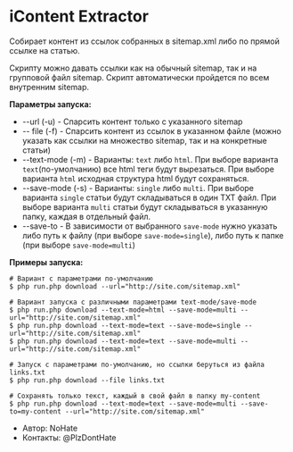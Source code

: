 # iContent Extractor

Собирает контент из ссылок собранных в sitemap.xml либо по прямой ссылке на статью.

Скрипту можно давать ссылки как на обычный sitemap, так и на групповой файл sitemap.
Скрипт автоматически пройдется по всем внутренним sitemap.

**Параметры запуска:**
- --url (-u) - Спарсить контент только с указанного sitemap
- -- file (-f) - Спарсить контент из ссылок в указанном файле (можно указать как ссылки на множество sitemap, так и на конкретные статьи)
- --text-mode (-m) - Варианты: `text` либо `html`. При выборе варианта `text`(по-умолчанию) все html теги будут вырезаться. При выборе варианта `html` исходная структура html будут сохраняться.
- --save-mode (-s) - Варианты: `single` либо `multi`. При выборе варианта `single` статьи будут складываться в один TXT файл. При выборе варианта `multi` статьи будут складываться в указанную папку, каждая в отдельный файл.
- --save-to - В зависимости от выбранного `save-mode` нужно указать либо путь к файлу (при выборе `save-mode=single`), либо путь к папке (при выборе `save-mode=multi`)

**Примеры запуска:**
```
# Вариант с параметрами по-умолчанию
$ php run.php download --url="http://site.com/sitemap.xml"

# Вариант запуска с различными параметрами text-mode/save-mode
$ php run.php download --text-mode=html --save-mode=multi --url="http://site.com/sitemap.xml"
$ php run.php download --text-mode=text --save-mode=single --url="http://site.com/sitemap.xml"
$ php run.php download --text-mode=text --save-mode=multi --url="http://site.com/sitemap.xml"

# Запуск с параметрами по-умолчанию, но ссылки беруться из файла links.txt
$ php run.php download --file links.txt

# Сохранять только текст, каждый в свой файл в папку my-content
$ php run.php download --text-mode=text --save-mode=multi --save-to=my-content --url="http://site.com/sitemap.xml"
```

- Автор: NoHate
- Контакты: @PlzDontHate